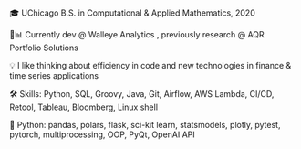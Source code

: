 🎓 UChicago B.S. in Computational & Applied Mathematics, 2020

💼📊 Currently dev @ Walleye Analytics , previously research @ AQR Portfolio Solutions

💡 I like thinking about efficiency in code and new technologies in finance & time series applications

🛠️ Skills: Python, SQL, Groovy, Java, Git, Airflow, AWS Lambda, CI/CD, Retool, Tableau, Bloomberg, Linux shell 

🐍️ Python: pandas, polars, flask, sci-kit learn, statsmodels, plotly, pytest, pytorch, multiprocessing, OOP, PyQt, OpenAI API
